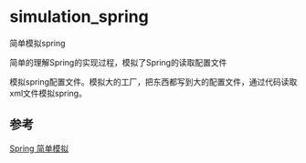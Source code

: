 # simulation_spring

简单模拟spring

简单的理解Spring的实现过程，模拟了Spring的读取配置文件

模拟spring配置文件。模拟大的工厂，把东西都写到大的配置文件，通过代码读取xml文件模拟spring。

## 参考
[Spring 简单模拟](http://blog.csdn.net/jerome_s/article/details/45584417?locationNum=1&fps=1)